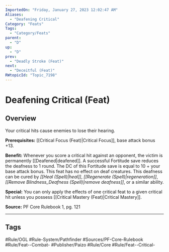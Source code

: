 ```yaml
---
ImportedOn: "Friday, January 27, 2023 12:02:47 AM"
Aliases:
  - "Deafening Critical"
Category: "Feats"
Tags:
  - "Category/Feats"
parent:
  - "D"
up:
  - "D"
prev:
  - "Deadly Stroke (Feat)"
next:
  - "Deceitful (Feat)"
RWtopicId: "Topic_7198"
---
```

# Deafening Critical (Feat)
## Overview
Your critical hits cause enemies to lose their hearing.

**Prerequisites:** [[Critical Focus (Feat)|Critical Focus]], base attack bonus +13.

**Benefit:** Whenever you score a critical hit against an opponent, the victim is permanently [[Deafened|deafened]]. A successful Fortitude save reduces the deafness to 1 round. The DC of this Fortitude save is equal to 10 + your base attack bonus. This feat has no effect on deaf creatures. This deafness can be cured by *[[Heal (Spell)|heal]]*, *[[Regenerate (Spell)|regeneration]]*, *[[Remove Blindness_Deafness (Spell)|remove deafness]]*, or a similar ability.

**Special:** You can only apply the effects of one critical feat to a given critical hit unless you possess [[Critical Mastery (Feat)|Critical Mastery]].

**Source:** PF Core Rulebook 1, pg. 121


---
## Tags
#Rule/OGL #Rule-System/Pathfinder #Sources/PF-Core-Rulebook #Rule/Feat--Combat- #Publisher/Paizo #Rule/Core #Rule/Feat--Critical-

